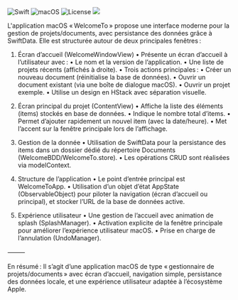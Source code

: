 


![Swift](https://img.shields.io/badge/Swift-5.7-orange) ![macOS](https://img.shields.io/badge/macOS-14-blue) ![License](https://img.shields.io/badge/License-MIT-green)
    <a href="https://github.com/thierryH91200/WelcomeTo/releases/latest" alt="Downloads">
          <img src="https://img.shields.io/github/downloads/thierryH91200/WelcomeTo/total.svg" /></a>

L'application macOS « WelcomeTo » propose une interface moderne pour la gestion de projets/documents, avec persistance des données grâce à SwiftData. Elle est structurée autour de deux principales fenêtres :

1. Écran d’accueil (WelcomeWindowView)
• Présente un écran d’accueil à l’utilisateur avec :
   • Le nom et la version de l’application.
   • Une liste de projets récents (affichés à droite).
   • Trois actions principales :
      • Créer un nouveau document (réinitialise la base de données).
      • Ouvrir un document existant (via une boîte de dialogue macOS).
      • Ouvrir un projet exemple.
• Utilise un design en HStack avec séparation visuelle.

2. Écran principal du projet (ContentView)
• Affiche la liste des éléments (items) stockés en base de données.
• Indique le nombre total d’items.
• Permet d’ajouter rapidement un nouvel item (avec la date/heure).
• Met l’accent sur la fenêtre principale lors de l’affichage.

3. Gestion de la donnée
• Utilisation de SwiftData pour la persistance des items dans un dossier dédié du répertoire Documents (WelcomeBDD/WelcomeTo.store).
• Les opérations CRUD sont réalisées via modelContext.

4. Structure de l’application
• Le point d’entrée principal est WelcomeToApp.
• Utilisation d’un objet d’état AppState (ObservableObject) pour piloter la navigation (écran d’accueil ou principal), et stocker l’URL de la base de données active.

5. Expérience utilisateur
• Une gestion de l’accueil avec animation de splash (SplashManager).
• Activation explicite de la fenêtre principale pour améliorer l’expérience utilisateur macOS.
• Prise en charge de l’annulation (UndoManager).

⸻

En résumé :
Il s’agit d’une application macOS de type « gestionnaire de projets/documents » avec écran d’accueil, navigation simple, persistance des données locale, et une expérience utilisateur adaptée à l’écosystème Apple.
